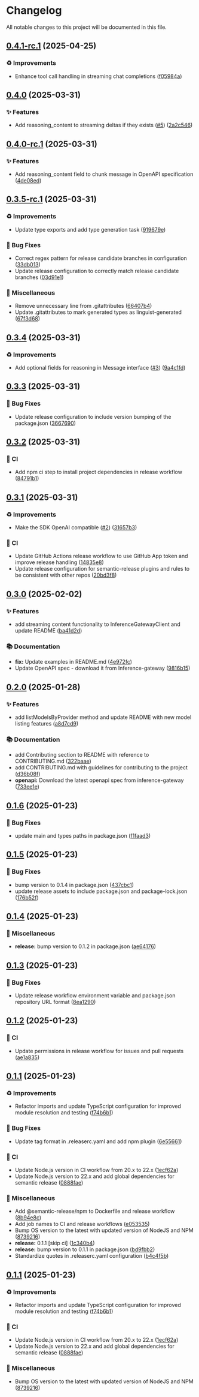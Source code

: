 # Changelog

All notable changes to this project will be documented in this file.

## [0.4.1-rc.1](https://github.com/inference-gateway/typescript-sdk/compare/v0.4.0...v0.4.1-rc.1) (2025-04-25)

### ♻️ Improvements

* Enhance tool call handling in streaming chat completions ([f05984a](https://github.com/inference-gateway/typescript-sdk/commit/f05984a3fb8f643ea709e394569a414c7d231b7c))

## [0.4.0](https://github.com/inference-gateway/typescript-sdk/compare/v0.3.4...v0.4.0) (2025-03-31)

### ✨ Features

* Add reasoning_content to streaming deltas if they exists ([#5](https://github.com/inference-gateway/typescript-sdk/issues/5)) ([2a2c546](https://github.com/inference-gateway/typescript-sdk/commit/2a2c546fe50e35e2a0f8ef076c0251867b959e38))

## [0.4.0-rc.1](https://github.com/inference-gateway/typescript-sdk/compare/v0.3.5-rc.1...v0.4.0-rc.1) (2025-03-31)

### ✨ Features

* Add reasoning_content field to chunk message in OpenAPI specification ([4de08ed](https://github.com/inference-gateway/typescript-sdk/commit/4de08ed46f6078f77838bd9c4bae5e46eb12476c))

## [0.3.5-rc.1](https://github.com/inference-gateway/typescript-sdk/compare/v0.3.4...v0.3.5-rc.1) (2025-03-31)

### ♻️ Improvements

* Update type exports and add type generation task ([919679e](https://github.com/inference-gateway/typescript-sdk/commit/919679eac8142e25b5abcefd63ae00bc187f2a67))

### 🐛 Bug Fixes

* Correct regex pattern for release candidate branches in configuration ([33db013](https://github.com/inference-gateway/typescript-sdk/commit/33db013392c8a1a15cc5a3bebb0f4c6d58a73d41))
* Update release configuration to correctly match release candidate branches ([03d91e1](https://github.com/inference-gateway/typescript-sdk/commit/03d91e1d94d1fc11e50a535ba131ef2ca089653e))

### 🔧 Miscellaneous

* Remove unnecessary line from .gitattributes ([66407b4](https://github.com/inference-gateway/typescript-sdk/commit/66407b4cba0bf96af457dbb66818f48da3a4abda))
* Update .gitattributes to mark generated types as linguist-generated ([67f3d68](https://github.com/inference-gateway/typescript-sdk/commit/67f3d682ba1e131f9e416c45e097c76dfeec4bf6))

## [0.3.4](https://github.com/inference-gateway/typescript-sdk/compare/v0.3.3...v0.3.4) (2025-03-31)

### ♻️ Improvements

* Add optional fields for reasoning in Message interface ([#3](https://github.com/inference-gateway/typescript-sdk/issues/3)) ([9a4c1fd](https://github.com/inference-gateway/typescript-sdk/commit/9a4c1fdc50e6e6e3dd4ce53058d1164754fe8c9d))

## [0.3.3](https://github.com/inference-gateway/typescript-sdk/compare/v0.3.2...v0.3.3) (2025-03-31)

### 🐛 Bug Fixes

* Update release configuration to include version bumping of the package.json ([3667690](https://github.com/inference-gateway/typescript-sdk/commit/36676909a923bc29d398ad814f0518fcc12080aa))

## [0.3.2](https://github.com/inference-gateway/typescript-sdk/compare/v0.3.1...v0.3.2) (2025-03-31)

### 👷 CI

* Add npm ci step to install project dependencies in release workflow ([84791b1](https://github.com/inference-gateway/typescript-sdk/commit/84791b1e4c319f91798c456c783ded6e22da8f81))

## [0.3.1](https://github.com/inference-gateway/typescript-sdk/compare/v0.3.0...v0.3.1) (2025-03-31)

### ♻️ Improvements

* Make the SDK OpenAI compatible ([#2](https://github.com/inference-gateway/typescript-sdk/issues/2)) ([31657b3](https://github.com/inference-gateway/typescript-sdk/commit/31657b358f34ccc39acc5994248a95127f1ea46a))

### 👷 CI

* Update GitHub Actions release workflow to use GitHub App token and improve release handling ([14835e8](https://github.com/inference-gateway/typescript-sdk/commit/14835e8f9289314f34e711c02faf865ad9af6d66))
* Update release configuration for semantic-release plugins and rules to be consistent with other repos ([20bd3f8](https://github.com/inference-gateway/typescript-sdk/commit/20bd3f82c68d0b1ee1d07b4fa75eb67524db4fb8))

## [0.3.0](https://github.com/inference-gateway/typescript-sdk/compare/v0.2.0...v0.3.0) (2025-02-02)

### ✨ Features

* add streaming content functionality to InferenceGatewayClient and update README ([ba41d2d](https://github.com/inference-gateway/typescript-sdk/commit/ba41d2dc136b83372820af2aefa63969932e16f0))

### 📚 Documentation

* **fix:** Update examples in README.md ([4e972fc](https://github.com/inference-gateway/typescript-sdk/commit/4e972fc2c577f41b0b443f1c87cde7561717b577))
* Update OpenAPI spec - download it from Inference-gateway ([9816b15](https://github.com/inference-gateway/typescript-sdk/commit/9816b151db6b48b04723f93b988daf83239a09df))

## [0.2.0](https://github.com/inference-gateway/typescript-sdk/compare/v0.1.6...v0.2.0) (2025-01-28)

### ✨ Features

* add listModelsByProvider method and update README with new model listing features ([a8d7cd9](https://github.com/inference-gateway/typescript-sdk/commit/a8d7cd9e9332f6455271f4d8f2832631b46d2c3d))

### 📚 Documentation

* add Contributing section to README with reference to CONTRIBUTING.md ([322baae](https://github.com/inference-gateway/typescript-sdk/commit/322baae9110f270615597e647835ed22e4fdbc65))
* add CONTRIBUTING.md with guidelines for contributing to the project ([d36b08f](https://github.com/inference-gateway/typescript-sdk/commit/d36b08f1647500795d279dcd5612d5a81c9c4a74))
* **openapi:** Download the latest openapi spec from inference-gateway ([733ee1e](https://github.com/inference-gateway/typescript-sdk/commit/733ee1e57d9fc6669bb2ec0197db1c2c772a0283))

## [0.1.6](https://github.com/inference-gateway/typescript-sdk/compare/v0.1.5...v0.1.6) (2025-01-23)

### 🐛 Bug Fixes

* update main and types paths in package.json ([f1faad3](https://github.com/inference-gateway/typescript-sdk/commit/f1faad3e257891ae8f2a10729c396e1d30d1af96))

## [0.1.5](https://github.com/inference-gateway/typescript-sdk/compare/v0.1.4...v0.1.5) (2025-01-23)

### 🐛 Bug Fixes

* bump version to 0.1.4 in package.json ([437cbc1](https://github.com/inference-gateway/typescript-sdk/commit/437cbc100c970852eaa7ff07b89aa0907829b819))
* update release assets to include package.json and package-lock.json ([176b52f](https://github.com/inference-gateway/typescript-sdk/commit/176b52f352c577f34e0e6be05557348f573ec94e))

## [0.1.4](https://github.com/inference-gateway/typescript-sdk/compare/v0.1.3...v0.1.4) (2025-01-23)

### 🔧 Miscellaneous

* **release:** bump version to 0.1.2 in package.json ([ae64176](https://github.com/inference-gateway/typescript-sdk/commit/ae641767f3ba44edef0e9073d42421c2df05f36b))

## [0.1.3](https://github.com/inference-gateway/typescript-sdk/compare/v0.1.2...v0.1.3) (2025-01-23)

### 🐛 Bug Fixes

* Update release workflow environment variable and package.json repository URL format ([8ea1290](https://github.com/inference-gateway/typescript-sdk/commit/8ea1290ed6e2c122cbce7c311478e9814d09e36d))

## [0.1.2](https://github.com/inference-gateway/typescript-sdk/compare/v0.1.1...v0.1.2) (2025-01-23)

### 👷 CI

* Update permissions in release workflow for issues and pull requests ([ae1a835](https://github.com/inference-gateway/typescript-sdk/commit/ae1a83586b211a7b468fa2fc1b07f30eb02effb2))

## [0.1.1](https://github.com/inference-gateway/typescript-sdk/compare/v0.1.0...v0.1.1) (2025-01-23)

### ♻️ Improvements

* Refactor imports and update TypeScript configuration for improved module resolution and testing ([f74b6b1](https://github.com/inference-gateway/typescript-sdk/commit/f74b6b1dbc7371da01991ba832120c92b36d9c91))

### 🐛 Bug Fixes

* Update tag format in .releaserc.yaml and add npm plugin ([6e55661](https://github.com/inference-gateway/typescript-sdk/commit/6e5566147c05e5ace4306197cc5250cca0e5a948))

### 👷 CI

* Update Node.js version in CI workflow from 20.x to 22.x ([1ecf62a](https://github.com/inference-gateway/typescript-sdk/commit/1ecf62ab2af9787cbf9ca02fb84377d5c1a08255))
* Update Node.js version to 22.x and add global dependencies for semantic release ([0888fae](https://github.com/inference-gateway/typescript-sdk/commit/0888fae0c4a98a879808dc367e83e15d236dabab))

### 🔧 Miscellaneous

* Add @semantic-release/npm to Dockerfile and release workflow ([8b94e8c](https://github.com/inference-gateway/typescript-sdk/commit/8b94e8c59f705d3c7e79e29275854dbd1ad21010))
* Add job names to CI and release workflows ([e053535](https://github.com/inference-gateway/typescript-sdk/commit/e05353554c1eb62b7f0fd6b20ac8f8c75ec0685b))
* Bump OS version to the latest with updated version of NodeJS and NPM ([8739216](https://github.com/inference-gateway/typescript-sdk/commit/8739216acfbf26eba724fabf68103ed59cf73439))
* **release:** 0.1.1 [skip ci] ([1c340b4](https://github.com/inference-gateway/typescript-sdk/commit/1c340b47fedd8f78220dc49b08acb72ba7f760fe))
* **release:** bump version to 0.1.1 in package.json ([bd9fbb2](https://github.com/inference-gateway/typescript-sdk/commit/bd9fbb2346adcb89e6377a1212c3f9c257d25c0a))
* Standardize quotes in .releaserc.yaml configuration ([b4c4f5b](https://github.com/inference-gateway/typescript-sdk/commit/b4c4f5bb31721dac3355b70bf3e04398c0f8491b))

## [0.1.1](https://github.com/inference-gateway/typescript-sdk/compare/v0.1.0...0.1.1) (2025-01-23)

### ♻️ Improvements

* Refactor imports and update TypeScript configuration for improved module resolution and testing ([f74b6b1](https://github.com/inference-gateway/typescript-sdk/commit/f74b6b1dbc7371da01991ba832120c92b36d9c91))

### 👷 CI

* Update Node.js version in CI workflow from 20.x to 22.x ([1ecf62a](https://github.com/inference-gateway/typescript-sdk/commit/1ecf62ab2af9787cbf9ca02fb84377d5c1a08255))
* Update Node.js version to 22.x and add global dependencies for semantic release ([0888fae](https://github.com/inference-gateway/typescript-sdk/commit/0888fae0c4a98a879808dc367e83e15d236dabab))

### 🔧 Miscellaneous

* Bump OS version to the latest with updated version of NodeJS and NPM ([8739216](https://github.com/inference-gateway/typescript-sdk/commit/8739216acfbf26eba724fabf68103ed59cf73439))

